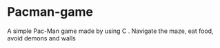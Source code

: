 # Pacman-game
A simple Pac-Man game made by using C . Navigate the maze, eat food, avoid demons and walls
